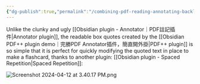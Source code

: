```yaml
---
{"dg-publish":true,"permalink":"/combining-pdf-reading-annotating-backlinking-for-context-and-flashcarding/","noteIcon":"2"}
---
```


Unlike the clunky and ugly [[Obsidian plugin - Annotator｜PDF註記插件\|Annotator plugin]], the readable box quotes created by the [[Obsidian PDF++ plugin demo｜完勝PDF Annotator插件，簡直開外掛\|PDF++ plugin]] is so simple that it is perfect for quickly modifying the quoted text in place to make a flashcard, thanks to another plugin: [[Obsidian plugin - Spaced Repetition\|Spaced Repetition]]:

![Screenshot 2024-04-12 at 3.40.17 PM.png](/img/user/_attachments/_OB/Screenshot%202024-04-12%20at%203.40.17%20PM.png)